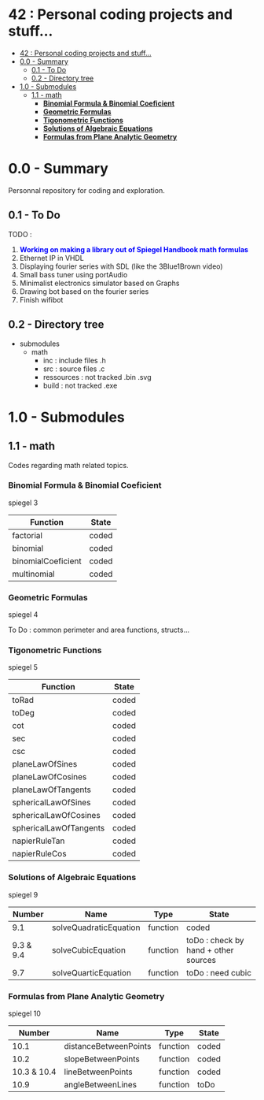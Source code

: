 # 42 : Personal coding projects and stuff...

- [42 : Personal coding projects and stuff...](#42--personal-coding-projects-and-stuff)
- [0.0 - Summary](#00---summary)
  - [0.1 - To Do](#01---to-do)
  - [0.2 - Directory tree](#02---directory-tree)
- [1.0 - Submodules](#10---submodules)
  - [1.1 - math](#11---math)
    - [**Binomial Formula & Binomial Coeficient**](#binomial-formula--binomial-coeficient)
    - [**Geometric Formulas**](#geometric-formulas)
    - [**Tigonometric Functions**](#tigonometric-functions)
    - [**Solutions of Algebraic Equations**](#solutions-of-algebraic-equations)
    - [**Formulas from Plane Analytic Geometry**](#formulas-from-plane-analytic-geometry)

# 0.0 - Summary

Personnal repository for coding and exploration.

## 0.1 - To Do 

TODO : 
 1. **<span style="color:blue">Working on making a library out of Spiegel Handbook math formulas</span>**
 2. Ethernet IP in VHDL
 3. Displaying fourier series with SDL (like the 3Blue1Brown video)
 4. Small bass tuner using portAudio
 5. Minimalist electronics simulator based on Graphs
 6. Drawing bot based on the fourier series
 7. Finish wifibot

## 0.2 - Directory tree

- submodules
  - math
    - inc : include files .h
    - src : source files .c
    - ressources : not tracked .bin .svg
    - build : not tracked .exe

# 1.0 - Submodules 

## 1.1 - math

Codes regarding math related topics.

### **Binomial Formula & Binomial Coeficient**

spiegel 3

|      Function       | State | 
|---------------------|-------|
| factorial           | coded |
| binomial            | coded |
| binomialCoeficient  | coded |
| multinomial         | coded |

### **Geometric Formulas**

spiegel 4

To Do : common perimeter and area functions, structs... 

### **Tigonometric Functions**

spiegel 5

|      Function       | State | 
|---------------------|-------|
| toRad | coded |
| toDeg | coded |
| cot | coded |
| sec | coded |
| csc | coded |
| planeLawOfSines | coded |
| planeLawOfCosines | coded |
| planeLawOfTangents | coded |
| sphericalLawOfSines | coded |
| sphericalLawOfCosines | coded |
| sphericalLawOfTangents | coded |
| napierRuleTan | coded |
| napierRuleCos | coded |

### **Solutions of Algebraic Equations**

spiegel 9

| Number |      Name           | Type | State | 
|--------|---------------------|------|-------|
| 9.1 | solveQuadraticEquation | function | coded |
| 9.3 & 9.4 | solveCubicEquation | function | toDo : check by hand + other sources |
| 9.7 | solveQuarticEquation | function | toDo : need cubic |

### **Formulas from Plane Analytic Geometry**

spiegel 10 

| Number |      Name           | Type | State | 
|--------|---------------------|------|-------|
| 10.1 | distanceBetweenPoints | function | coded |
| 10.2 | slopeBetweenPoints | function | coded |
| 10.3 & 10.4 | lineBetweenPoints | function | coded |
| 10.9 | angleBetweenLines | function | toDo |
